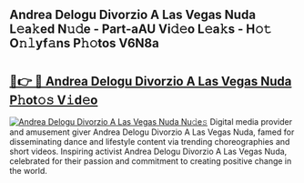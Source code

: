 ## Andrea Delogu Divorzio A Las Vegas Nuda L𝚎a𝚔ed N𝚞𝚍e - Part-aAU Vi𝚍𝚎o L𝚎a𝚔s - H𝚘𝚝 O𝚗𝚕yf𝚊ns P𝚑𝚘tos V6N8a

# <h2><a href="http://kfe82rb.oniu.top/?m=Andrea+Delogu+Divorzio+A+Las+Vegas+Nuda">🔗👉 🔴 Andrea Delogu Divorzio A Las Vegas Nuda P𝚑ot𝚘𝚜 V𝚒d𝚎o</a></h2>

[![Andrea Delogu Divorzio A Las Vegas Nuda Nu𝚍e𝚜](https://i.imgur.com/0qMVB7G.gif)](http://kfe82rb.oniu.top/?m=Andrea+Delogu+Divorzio+A+Las+Vegas+Nuda)
Digital media provider and amusement giver Andrea Delogu Divorzio A Las Vegas Nuda, famed for disseminating dance and lifestyle content via trending choreographies and short videos. Inspiring activist Andrea Delogu Divorzio A Las Vegas Nuda, celebrated for their passion and commitment to creating positive change in the world.  
